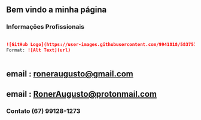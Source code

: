 ## Bem vindo a minha página



### Informações Profissionais 



```markdown

![GitHub Logo](https://user-images.githubusercontent.com/9941818/58375751-6a477c80-7f28-11e9-9129-5ab5ef738a93.png)
Format: ![Alt Text](url)



```




## email : roneraugusto@gmail.com
## email : RonerAugusto@protonmail.com
### Contato (67) 99128-1273


